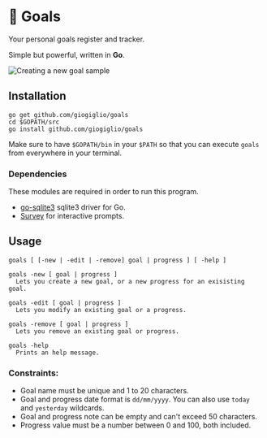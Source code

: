 # 🎯 Goals

Your personal goals register and tracker.

Simple but powerful, written in __Go__.

![Creating a new goal sample](https://user-images.githubusercontent.com/28677022/48311171-108af080-e59c-11e8-9794-65d82eb15557.gif)

## Installation
```
go get github.com/giogiglio/goals
cd $GOPATH/src
go install github.com/giogiglio/goals
```

Make sure to have `$GOPATH/bin` in your `$PATH` so that you can execute `goals` from everywhere in your terminal.

### Dependencies
These modules are required in order to run this program.
- [go-sqlite3](https://github.com/mattn/go-sqlite3) sqlite3 driver for Go.
- [Survey](https://github.com/AlecAivazis/survey) for interactive prompts. 

## Usage
```
goals [ [-new | -edit | -remove] goal | progress ] [ -help ]

goals -new [ goal | progress ]
  Lets you create a new goal, or a new progress for an exisisting goal.
  
goals -edit [ goal | progress ]
  Lets you modify an existing goal or a progress.
  
goals -remove [ goal | progress ]
  Lets you remove an existing goal or progress.
  
goals -help
  Prints an help message.
```

### Constraints:
- Goal name must be unique and 1 to 20 characters.
- Goal and progress date format is `dd/mm/yyyy`. You can also use `today` and `yesterday` wildcards.
- Goal and progress note can be empty and can't exceed 50 characters.
- Progress value must be a number between 0 and 100, both included.
